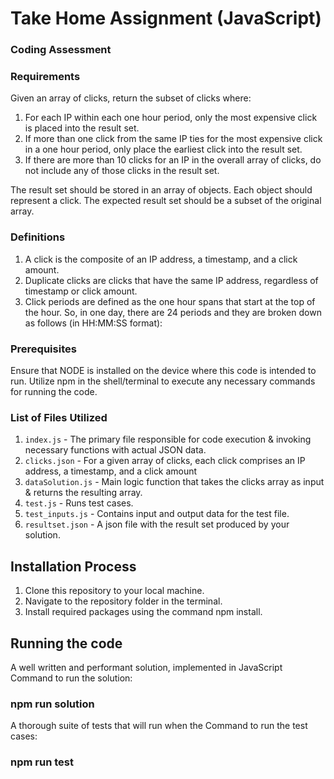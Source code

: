 # Take Home Assignment (JavaScript)

### Coding Assessment

### Requirements

Given an array of clicks, return the subset of clicks where:

1. For each IP within each one hour period, only the most expensive click is placed into the result set.
2. If more than one click from the same IP ties for the most expensive click in a one hour period, only place the earliest click into the result set.
3. If there are more than 10 clicks for an IP in the overall array of clicks, do not include any of those clicks in the result set.

The result set should be stored in an array of objects. Each object should represent a click. The expected result set should be a subset of the original array.

### Definitions

1. A click is the composite of an IP address, a timestamp, and a click amount.
2. Duplicate clicks are clicks that have the same IP address, regardless of timestamp or click amount.
3. Click periods are defined as the one hour spans that start at the top of the hour. So, in one day, there are 24 periods and they are broken down as follows (in HH:MM:SS format):

### Prerequisites

Ensure that NODE is installed on the device where this code is intended to run. Utilize npm in the shell/terminal to execute any necessary commands for running the code.

### List of Files Utilized

1. `index.js` - The primary file responsible for code execution & invoking necessary functions with actual JSON data.
2. `clicks.json` - For a given array of clicks, each click comprises an IP address, a timestamp, and a click amount
3. `dataSolution.js` - Main logic function that takes the clicks array as input & returns the resulting array.
4. `test.js` - Runs test cases.
5. `test_inputs.js` - Contains input and output data for the test file.
6. `resultset.json` - A json file with the result set produced by your solution.

## Installation Process

1. Clone this repository to your local machine.
2. Navigate to the repository folder in the terminal.
3. Install required packages using the command npm install.

## Running the code

A well written and performant solution, implemented in JavaScript Command to run the solution:

### npm run solution

A thorough suite of tests that will run when the Command to run the test cases:

### npm run test
